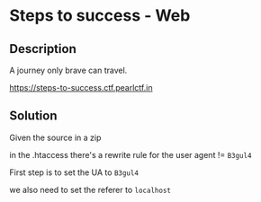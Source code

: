 # Steps to success - Web

## Description

A journey only brave can travel.

<https://steps-to-success.ctf.pearlctf.in>

## Solution

Given the source in a zip

in the .htaccess there's a rewrite rule for the user agent != `B3gul4`

First step is to set the UA to `B3gul4`

we also need to set the referer to `localhost`
